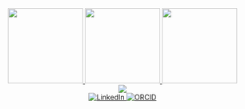 <div align="center">
  <!-- stats card -->
  <a href="https://github.com/jvtarss">
    <img height="150" src="https://github-readme-stats.vercel.app/api?username=jvtarss&bg_color=00000000&hide_border=true&theme=transparent&show_icons=true&card_width=300&text_color=ffffff&title_color=ffffff" />
  </a>

  <!-- top langs -->
  <a href="https://github.com/jvtarss">
    <img height="150" src="https://github-readme-stats.vercel.app/api/top-langs/?username=jvtarss&bg_color=00000000&hide_border=true&theme=transparent&layout=compact&langs_count=6&card_width=300&text_color=ffffff&title_color=ffffff" />
  </a>

  <!-- special repo -->
  <a href="https://github.com/jvtarss/ccm-2024">
    <img height="150" src="https://github-readme-stats.vercel.app/api/pin/?username=jvtarss&repo=ccm-2024&bg_color=00000000&hide_border=true&theme=transparent&card_width=300&text_color=ffffff&title_color=ffffff" />
  </a>
</div>

<!-- skills  -->
<div align="center">
  <a href="https://skillicons.dev">
    <img src="https://skillicons.dev/icons?i=python,r,bash,git,linux,vscode,github,aws,mysql,jupyter" />
  </a>
</div>

<!-- social buttons -->
<div align="center">
  <a href="https://www.linkedin.com/in/jo%C3%A3o-vitor-aires-teixeira-55b97b225/">
    <img src="https://img.shields.io/badge/LinkedIn-0077B5?style=for-the-badge&logo=linkedin&logoColor=white" alt="LinkedIn" />
  </a>
  <a href="https://orcid.org/0000-0001-8474-6405">
    <img src="https://img.shields.io/badge/ORCID-A6CE39?style=for-the-badge&logo=orcid&logoColor=white" alt="ORCID" />
  </a>
</div>
